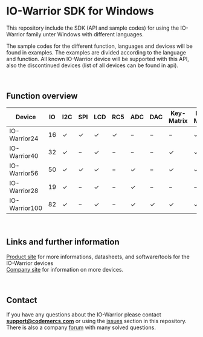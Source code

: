 # IO-Warrior SDK for Windows
This repository include the SDK (API and sample codes) for using the IO-Warrior family unter Windows with different languages.

The sample codes for the different function, languages and devices will be found in examples. The examples are divided according to the language and function.
All known IO-Warrior device will be supported with this API, also the discontinued devices (list of all devices can be found in api).

&nbsp;
## Function overview
| Device | IO | I2C | SPI | LCD | RC5 | ADC | DAC | Key-Matrix | LED-Matrix | PWM | Digital LED | Status | 
| ----------- | ----------- | ----------- | ----------- | ----------- | ----------- | ----------- | ----------- | ----------- | ----------- | ----------- | ----------- | ----------- |
| IO-Warrior24 | 16 | &check; | &check;  | &check; | &check; | &#8722; | &#8722; | &#8722; | &check; | &#8722; | &#8722; | Discontinued |
| IO-Warrior40 | 32 | &check; | &#8722; | &check; | &#8722; | &#8722; | &#8722; | &check; | &check; | &#8722; | &#8722; | Discontinued |
| IO-Warrior56 | 50 | &check; | &check; | &check; | &#8722; | &check; | &#8722; | &check; | &check; | &check; | &#8722; | Active |
| IO-Warrior28 | 19 | &check; | &#8722; | &check; | &#8722; | &check; | &#8722; | &#8722; | &#8722; | &#8722; | &check; | Active |
| IO-Warrior100 | 82 | &check; | &#8722; | &check; | &#8722; | &check; | &check; | &check; | &check; | &check; | &check; | Active |
  

&nbsp;
## Links and further information
[Product site](https://codemercs.com/en/io) for more informations, datasheets, and software/tools for the IO-Warrior devices  
[Company site](https://www.codemercs.com) for information on more devices.

&nbsp;
## Contact
If you have any questions about the IO-Warrior please contact **support@codemercs.com** or using the [issues](https://github.com/codemercs-com/io-warrior-win/issues) section in this repository. There is also a company [forum](https://forum.codemercs.com/) with many solved questions.